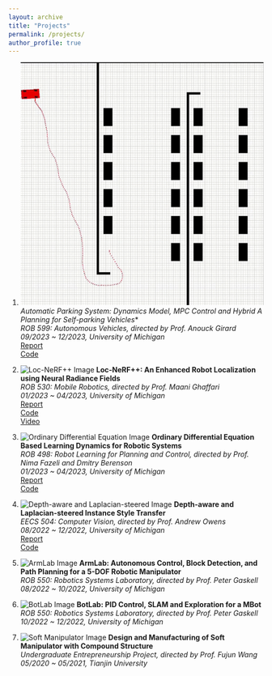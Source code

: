 ```yaml
---
layout: archive
title: "Projects"
permalink: /projects/
author_profile: true
---
```


1. ![Automatic Parking System Image](images/parking_demo_sample_1.gif)
   **Automatic Parking System: Dynamics Model, MPC Control and Hybrid A* Planning for Self-parking Vehicles**  
   *ROB 599: Autonomous Vehicles, directed by Prof. Anouck Girard*  
   _09/2023 ~ 12/2023, University of Michigan_  
   [Report](https://drive.google.com/file/d/1p8DhpMSlSlAVXpF5hHZ6mfsdhTL23QI4/view?usp=drive_link)  
   [Code](https://github.com/wdliu356/Automatic-Parking/tree/real_h_astar)

2. ![Loc-NeRF++ Image](assets/img/horns_adaptve.gif)
   **Loc-NeRF++: An Enhanced Robot Localization using Neural Radiance Fields**  
   *ROB 530: Mobile Robotics, directed by Prof. Maani Ghaffari*  
   _01/2023 ~ 04/2023, University of Michigan_  
   [Report](https://drive.google.com/file/d/1rEk7m628LLQmik8QQDjR7N0RCjglH2Nq/view?usp=sharing)  
   [Code](https://github.com/JunShao0104/Loc-NeRF-plus)  
   [Video](https://www.youtube.com/watch?v=g6yx-9psMI4)

3. ![Ordinary Differential Equation Image](assets/img/obstacle_avoidance_pushing_visualization.gif)
   **Ordinary Differential Equation Based Learning Dynamics for Robotic Systems**  
   *ROB 498: Robot Learning for Planning and Control, directed by Prof. Nima Fazeli and Dmitry Berenson*  
   _01/2023 ~ 04/2023, University of Michigan_  
   [Report](https://drive.google.com/file/d/1eB448fKJZDSLUmQ_KLl00uL7lZmZ98Cu/view?usp=sharing)  
   [Code](https://github.com/JunShao0104/NDE-based-Robot-Learning-Dynamics)

4. ![Depth-aware and Laplacian-steered Image](assets/img/eecs504_merge_drawing.jpg)
   **Depth-aware and Laplacian-steered Instance Style Transfer**  
   *EECS 504: Computer Vision, directed by Prof. Andrew Owens*  
   _08/2022 ~ 12/2022, University of Michigan_  
   [Report](https://drive.google.com/file/d/1H9Okz8tbjHv_lQ5klEtiOcg1wDveOEfS/view?usp=sharing)  
   [Code](https://github.com/JunShao0104/Depth-aware-and-Laplacian-steered-Instance-Style-Transfer)

5. ![ArmLab Image](assets/img/armlab_1.gif)
   **ArmLab: Autonomous Control, Block Detection, and Path Planning for a 5-DOF Robotic Manipulator**  
   *ROB 550: Robotics Systems Laboratory, directed by Prof. Peter Gaskell*  
   _08/2022 ~ 10/2022, University of Michigan_

6. ![BotLab Image](assets/img/Checkpoint1_high_speed_1.gif)
   **BotLab: PID Control, SLAM and Exploration for a MBot**  
   *ROB 550: Robotics Systems Laboratory, directed by Prof. Peter Gaskell*  
   _10/2022 ~ 12/2022, University of Michigan_

7. ![Soft Manipulator Image](assets/img/soft_robot_drawing.jpg)
   **Design and Manufacturing of Soft Manipulator with Compound Structure**  
   *Undergraduate Entrepreneurship Project, directed by Prof. Fujun Wang*  
   _05/2020 ~ 05/2021, Tianjin University_

